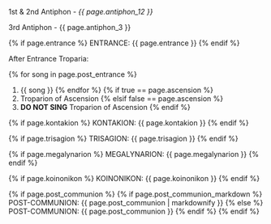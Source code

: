1st & 2nd Antiphon - *{{ page.antiphon_12 }}*

3rd Antiphon - {{ page.antiphon_3 }}

{% if page.entrance %}
ENTRANCE: {{ page.entrance }}
{% endif %}

After Entrance Troparia:

{% for song in page.post_entrance %}
1. {{ song }}
{% endfor %}
{% if true == page.ascension %}
1. Troparion of Ascension
{% elsif false == page.ascension %}
1. **DO NOT SING** Troparion of Ascension
{% endif %}

{% if page.kontakion %}
KONTAKION: {{ page.kontakion }}
{% endif %}

{% if page.trisagion %}
TRISAGION: {{ page.trisagion }}
{% endif %}

{% if page.megalynarion %}
MEGALYNARION: {{ page.megalynarion }}
{% endif %}

{% if page.koinonikon %}
KOINONIKON: {{ page.koinonikon }}
{% endif %}

{% if page.post_communion %}
{% if page.post_communion_markdown %}
POST-COMMUNION: {{ page.post_communion | markdownify }}
{% else %}
POST-COMMUNION: {{ page.post_communion }}
{% endif %}
{% endif %}
